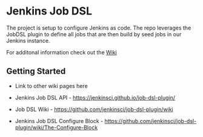 # Jenkins Job DSL

The project is setup to configure Jenkins as code. The repo leverages the JobDSL plugin to define all jobs that are then build by seed jobs in our Jenkins instance.

For additonal information check out the [Wiki](https://github.com/jenkinsci/job-dsl-plugin/wiki)

## Getting Started

+ Link to other wiki pages here

+ Jenkins Job DSL API -
<https://jenkinsci.github.io/job-dsl-plugin/>

+ Job DSL Wiki -
<https://github.com/jenkinsci/job-dsl-plugin/wiki>

+ Jenkins Job DSL Configure Block -
<https://github.com/jenkinsci/job-dsl-plugin/wiki/The-Configure-Block>
